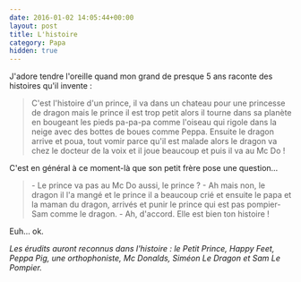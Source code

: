 ```yaml
---
date: 2016-01-02 14:05:44+00:00
layout: post
title: L'histoire
category: Papa
hidden: true
---
```


J'adore tendre l'oreille quand mon grand de presque 5 ans raconte des histoires qu'il invente :

> C'est l'histoire d'un prince, il va dans un chateau pour une princesse de dragon mais le prince il est trop petit
> alors il tourne dans sa planète en bougeant les pieds pa-pa-pa comme l'oiseau qui rigole dans la neige avec des bottes de boues comme Peppa. Ensuite le dragon arrive et poua, tout vomir parce qu'il est malade alors le dragon va chez le docteur de la voix et il joue beaucoup et puis il va au Mc Do !

C'est en général à ce moment-là que son petit frère pose une question…

> \- Le prince va pas au Mc Do aussi, le prince ?
> \- Ah mais non, le dragon il l'a mangé et le prince il a beaucoup crié et ensuite le papa et la maman du dragon, arrivés et punir le prince qui est pas pompier-Sam comme le dragon.
> \- Ah, d'accord. Elle est bien ton histoire !

Euh… ok.

_Les érudits auront reconnus dans l'histoire : le Petit Prince, Happy Feet, Peppa Pig, une orthophoniste, Mc Donalds, Siméon Le Dragon et Sam Le Pompier._
